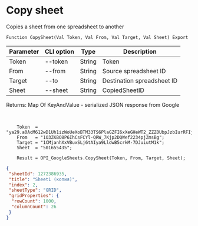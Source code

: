﻿---
sidebar_position: 3
---

# Copy sheet
 Copies a sheet from one spreadsheet to another



`Function CopySheet(Val Token, Val From, Val Target, Val Sheet) Export`

  | Parameter | CLI option | Type | Description |
  |-|-|-|-|
  | Token | --token | String | Token |
  | From | --from | String | Source spreadsheet ID |
  | Target | --to | String | Destination spreadsheet ID |
  | Sheet | --sheet | String | CopiedSheetID |

  
  Returns:  Map Of KeyAndValue - serialized JSON response from Google

<br/>




```bsl title="Code example"
    Token  = "ya29.a0AcM612wD1Uh1izWoUeXoBTM33TS6PlaGZFI6xXeGHeWT2_ZZZ0UbpJzbIurRFIjYKBnh4ZJ0HEgC9HNppTpTV6hgI7ZOwZO6J5KZlEbzH...";
    From   = "1O3ZKBO8P6IhCsFCYl-QRW_7Kjp2DQWef2234pjZmsBg";
    Target = "1CMjanhXxVBuxSLj6tAIya9LldwB5crkM-7DJuiutM1k";
    Sheet  = "501655435";

    Result = OPI_GoogleSheets.CopySheet(Token, From, Target, Sheet);
```
 



```json title="Result"
{
 "sheetId": 1272386935,
 "title": "Sheet1 (копия)",
 "index": 2,
 "sheetType": "GRID",
 "gridProperties": {
  "rowCount": 1000,
  "columnCount": 26
 }
}
```
